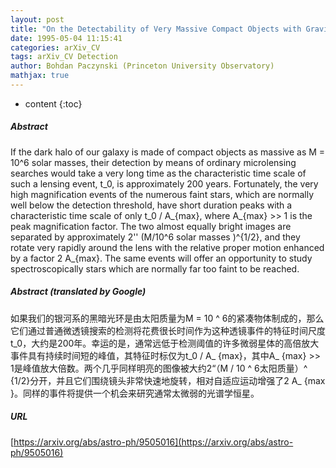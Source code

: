 ```yaml
---
layout: post
title: "On the Detectability of Very Massive Compact Objects with Gravitational Microlensing"
date: 1995-05-04 11:15:41
categories: arXiv_CV
tags: arXiv_CV Detection
author: Bohdan Paczynski (Princeton University Observatory)
mathjax: true
---
```


* content
{:toc}

##### Abstract
If the dark halo of our galaxy is made of compact objects as massive as M = 10^6 solar masses, their detection by means of ordinary microlensing searches would take a very long time as the characteristic time scale of such a lensing event, t_0, is approximately 200 years. Fortunately, the very high magnification events of the numerous faint stars, which are normally well below the detection threshold, have short duration peaks with a characteristic time scale of only t_0 / A_{max}, where A_{max} >> 1 is the peak magnification factor. The two almost equally bright images are separated by approximately 2'' (M/10^6 solar masses )^{1/2}, and they rotate very rapidly around the lens with the relative proper motion enhanced by a factor 2 A_{max}. The same events will offer an opportunity to study spectroscopically stars which are normally far too faint to be reached.

##### Abstract (translated by Google)
如果我们的银河系的黑暗光环是由太阳质量为M = 10 ^ 6的紧凑物体制成的，那么它们通过普通微透镜搜​​索的检测将花费很长时间作为这种透镜事件的特征时间尺度t_0，大约是200年。幸运的是，通常远低于检测阈值的许多微弱星体的高倍放大事件具有持续时间短的峰值，其特征时标仅为t_0 / A_ {max}，其中A_ {max} >> 1是峰值放大倍数。两个几乎同样明亮的图像被大约2“（M / 10 ^ 6太阳质量）^ {1/2}分开，并且它们围绕镜头非常快速地旋转，相对自适应运动增强了2 A_ {max }。同样的事件将提供一个机会来研究通常太微弱的光谱学恒星。

##### URL
[https://arxiv.org/abs/astro-ph/9505016](https://arxiv.org/abs/astro-ph/9505016)

